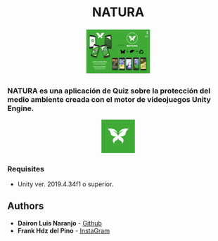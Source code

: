 <div align="center">
  <h1 align="center">NATURA</h1>
  <img src="Pancarta.jpg" alt="Mi imagen" width="30%" height="30%">
</div>

### NATURA es una aplicación de Quiz sobre la protección del medio ambiente creada con el motor de videojuegos Unity Engine.

  <div align="center">
  <img src="Assets/NATURA ICON FONDO.jpg" alt="Mi imagen" width="15%" height="15%">
</div>

### Requisites
- Unity ver. 2019.4.34f1 o superior.

## Authors

* **Dairon Luis Naranjo** - [Github](https://github.com/daironln/)
* **Frank Hdz del Pino** - [InstaGram](https://www.instagram.com/frank.hdezzz?igsh=MzRlODBiNWFlZA==)
